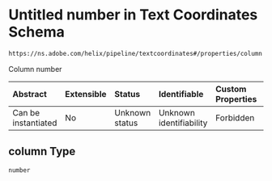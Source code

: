 # Untitled number in Text Coordinates Schema

```txt
https://ns.adobe.com/helix/pipeline/textcoordinates#/properties/column
```

Column number

| Abstract            | Extensible | Status         | Identifiable            | Custom Properties | Additional Properties | Access Restrictions | Defined In                                                                         |
| :------------------ | :--------- | :------------- | :---------------------- | :---------------- | :-------------------- | :------------------ | :--------------------------------------------------------------------------------- |
| Can be instantiated | No         | Unknown status | Unknown identifiability | Forbidden         | Allowed               | none                | [textcoordinates.schema.json*](textcoordinates.schema.json "open original schema") |

## column Type

`number`
